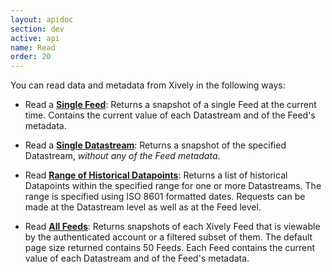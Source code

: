 ```yaml
---
layout: apidoc
section: dev
active: api
name: Read
order: 20
---
```


You can read data and metadata from Xively in the following ways:

- Read a **[Single Feed](/dev/docs/api/data/read/single_feed/)**: Returns a snapshot of a single Feed at the current time. Contains the current value of each Datastream and of the Feed's metadata.

- Read a **[Single Datastream](/dev/docs/api/data/read/single_datastream/)**: Returns a snapshot of the specified Datastream, _without any of the Feed metadata_.

- Read **[Range of Historical Datapoints](/dev/docs/api/quick_reference/historical_data/)**: Returns a list of historical Datapoints within the specified range for one or more Datastreams. The range is specified using ISO 8601 formatted dates. Requests can be made at the Datastream level as well as at the Feed level.

- Read **[All Feeds](/dev/docs/api/data/read/all_feeds/)**: Returns snapshots of each Xively Feed that is viewable by the authenticated account or a filtered subset of them. The default page size returned contains 50 Feeds. Each Feed contains the current value of each Datastream and of the Feed's metadata.

